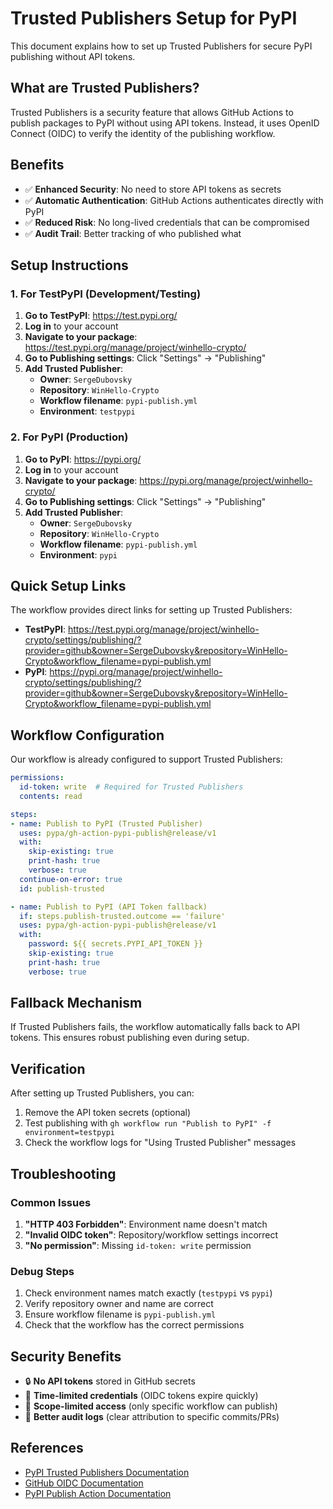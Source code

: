 # Trusted Publishers Setup for PyPI

This document explains how to set up Trusted Publishers for secure PyPI publishing without API tokens.

## What are Trusted Publishers?

Trusted Publishers is a security feature that allows GitHub Actions to publish packages to PyPI without using API tokens. Instead, it uses OpenID Connect (OIDC) to verify the identity of the publishing workflow.

## Benefits

- ✅ **Enhanced Security**: No need to store API tokens as secrets
- ✅ **Automatic Authentication**: GitHub Actions authenticates directly with PyPI
- ✅ **Reduced Risk**: No long-lived credentials that can be compromised
- ✅ **Audit Trail**: Better tracking of who published what

## Setup Instructions

### 1. For TestPyPI (Development/Testing)

1. **Go to TestPyPI**: https://test.pypi.org/
2. **Log in** to your account
3. **Navigate to your package**: https://test.pypi.org/manage/project/winhello-crypto/
4. **Go to Publishing settings**: Click "Settings" → "Publishing"
5. **Add Trusted Publisher**:
   - **Owner**: `SergeDubovsky`
   - **Repository**: `WinHello-Crypto`
   - **Workflow filename**: `pypi-publish.yml`
   - **Environment**: `testpypi`

### 2. For PyPI (Production)

1. **Go to PyPI**: https://pypi.org/
2. **Log in** to your account
3. **Navigate to your package**: https://pypi.org/manage/project/winhello-crypto/
4. **Go to Publishing settings**: Click "Settings" → "Publishing"
5. **Add Trusted Publisher**:
   - **Owner**: `SergeDubovsky`
   - **Repository**: `WinHello-Crypto`
   - **Workflow filename**: `pypi-publish.yml`
   - **Environment**: `pypi`

## Quick Setup Links

The workflow provides direct links for setting up Trusted Publishers:

- **TestPyPI**: https://test.pypi.org/manage/project/winhello-crypto/settings/publishing/?provider=github&owner=SergeDubovsky&repository=WinHello-Crypto&workflow_filename=pypi-publish.yml
- **PyPI**: https://pypi.org/manage/project/winhello-crypto/settings/publishing/?provider=github&owner=SergeDubovsky&repository=WinHello-Crypto&workflow_filename=pypi-publish.yml

## Workflow Configuration

Our workflow is already configured to support Trusted Publishers:

```yaml
permissions:
  id-token: write  # Required for Trusted Publishers
  contents: read

steps:
- name: Publish to PyPI (Trusted Publisher)
  uses: pypa/gh-action-pypi-publish@release/v1
  with:
    skip-existing: true
    print-hash: true
    verbose: true
  continue-on-error: true
  id: publish-trusted

- name: Publish to PyPI (API Token fallback)
  if: steps.publish-trusted.outcome == 'failure'
  uses: pypa/gh-action-pypi-publish@release/v1
  with:
    password: ${{ secrets.PYPI_API_TOKEN }}
    skip-existing: true
    print-hash: true
    verbose: true
```

## Fallback Mechanism

If Trusted Publishers fails, the workflow automatically falls back to API tokens. This ensures robust publishing even during setup.

## Verification

After setting up Trusted Publishers, you can:

1. Remove the API token secrets (optional)
2. Test publishing with `gh workflow run "Publish to PyPI" -f environment=testpypi`
3. Check the workflow logs for "Using Trusted Publisher" messages

## Troubleshooting

### Common Issues

1. **"HTTP 403 Forbidden"**: Environment name doesn't match
2. **"Invalid OIDC token"**: Repository/workflow settings incorrect
3. **"No permission"**: Missing `id-token: write` permission

### Debug Steps

1. Check environment names match exactly (`testpypi` vs `pypi`)
2. Verify repository owner and name are correct
3. Ensure workflow filename is `pypi-publish.yml`
4. Check that the workflow has the correct permissions

## Security Benefits

- 🔒 **No API tokens** stored in GitHub secrets
- 🔐 **Time-limited credentials** (OIDC tokens expire quickly)
- 🎯 **Scope-limited access** (only specific workflow can publish)
- 📝 **Better audit logs** (clear attribution to specific commits/PRs)

## References

- [PyPI Trusted Publishers Documentation](https://docs.pypi.org/trusted-publishers/)
- [GitHub OIDC Documentation](https://docs.github.com/en/actions/deployment/security-hardening-your-deployments/about-security-hardening-with-openid-connect)
- [PyPI Publish Action Documentation](https://github.com/pypa/gh-action-pypi-publish#trusted-publishing)
